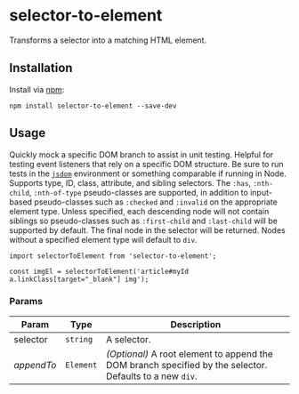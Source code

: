 # selector-to-element

Transforms a selector into a matching HTML element.

## Installation

Install via [npm](https://www.npmjs.com/package/selector-to-element):

```
npm install selector-to-element --save-dev
```

## Usage

Quickly mock a specific DOM branch to assist in unit testing. Helpful for testing event listeners that rely on a specific DOM structure. Be sure to run tests in the [`jsdom`](https://www.npmjs.com/package/jsdom) environment or something comparable if running in Node. Supports type, ID, class, attribute, and sibling selectors. The `:has`, `:nth-child`, `:nth-of-type` pseudo-classes are supported, in addition to input-based pseudo-classes such as `:checked` and `:invalid` on the appropriate element type. Unless specified, each descending node will not contain siblings so pseudo-classes such as `:first-child` and `:last-child` will be supported by default. The final node in the selector will be returned. Nodes without a specified element type will default to `div`.

```
import selectorToElement from 'selector-to-element';

const imgEl = selectorToElement('article#myId a.linkClass[target="_blank"] img');
```

### Params

| Param      | Type      | Description                                                                                              |
| ---------- | --------- | -------------------------------------------------------------------------------------------------------- |
| selector   | `string`  | A selector.                                                                                              |
| _appendTo_ | `Element` | _(Optional)_ A root element to append the DOM branch specified by the selector. Defaults to a new `div`. |
